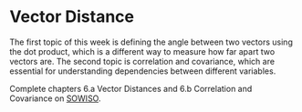 
# Vector Distance

The first topic of this week is defining the angle between two vectors using
the dot product, which is a different way to measure how far apart two vectors
are. The second topic is correlation and covariance, which are essential for
understanding dependencies between different variables. 

Complete chapters 6.a Vector Distances and 6.b Correlation and Covariance on [SOWISO](https://uva.sowiso.nl/).
